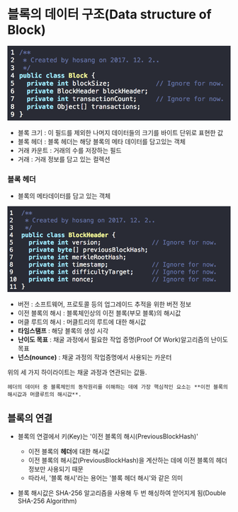 # 블록의 데이터 구조(Data structure of Block)
![Image](Data-structure-code01.png)
- 블록 크기 : 이 필드를 제외한 나머지 데이터들의 크기를 바이트 단위로 표현한 값
- 블록 헤더 : 블록 헤더는 해당 블록의 메타 데이터를 담고있는 객체
- 거래 카운트 : 거래의 수를 저장하는 필드
- 거래 : 거래 정보를 담고 있는 컬렉션

### 블록 헤더
- 블록의 메타데이터를 담고 있는 객체

![Image](Data-structure-code02.png)
- 버전 : 소프트웨어, 프로토콜 등의 업그레이드 추적을 위한 버전 정보
- 이전 블록의 해시 : 블록체인상의 이전 블록(부모 블록)의 해시값
- 머클 루트의 해시 : 머클트리의 루트에 대한 해시값
- **타임스탬프** : 해당 블록의 생성 시각
- **난이도 목표** : 채굴 과정에서 필요한 작업 증명(Proof Of Work)알고리즘의 난이도 목표
- **넌스(nounce)** : 채굴 과정의 작업증명에서 사용되는 카운터

위의 세 가지 하이라이트는 채굴 과정과 연관되는 값들.

`헤더의 데이터 중 블록체인의 동작원리를 이해하는 데에 가장 핵심적인 요소는 **이전 블록의 해시값과 머클루트의 해시값**.`

## 블록의 연결
- 블록의 연결에서 키(Key)는 '이전 블록의 해시(PreviousBlockHash)'
  - 이전 블록의 **헤더**에 대한 해시값
  - 이전 블록의 해시값(PreviousBlockHash)을 계산하는 데에 이전 블록의 헤더 정보만 사용되기 때문
  - 따라서, '블록 해시'라는 용어는 '블록 헤더 해시'와 같은 의미

- 블록 해시값은 SHA-256 알고리즘을 사용해 두 번 해싱하여 얻어지게 됨(Double SHA-256 Algorithm)
